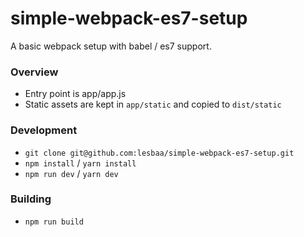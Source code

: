 # simple-webpack-es7-setup
A basic webpack setup with babel / es7 support.  

### Overview
- Entry point is app/app.js
- Static assets are kept in `app/static` and copied to `dist/static`

### Development
- `git clone git@github.com:lesbaa/simple-webpack-es7-setup.git`
- `npm install` / `yarn install`
- `npm run dev` / `yarn dev`

### Building
- `npm run build`
